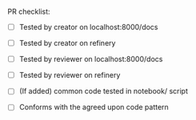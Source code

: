 PR checklist:
- [ ] Tested by creator on localhost:8000/docs
- [ ] Tested by creator on refinery
- [ ] Tested by reviewer on localhost:8000/docs
- [ ] Tested by reviewer on refinery
- [ ] (If added) common code tested in notebook/ script
- [ ] Conforms with the agreed upon code pattern




